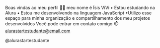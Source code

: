 Boas vindas ao meu perfil 💛💛
meu nome é Ísis ViVi
• Estou estudando na Alura
• Estou me desenvolvendo na linguagem JavaScript
•Utilizo esse espaço para minha organização e compartilhamento dos meu projetos desenvolvidos
Você pode entrar em contato comigo 📫
alurastartestudante@email.com

@alurastartestudante

